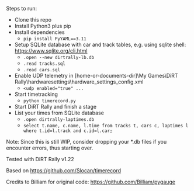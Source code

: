 Steps to run:
- Clone this repo
- Install Python3 plus pip
- Install dependencies
  - ``pip install PyYAML==3.11``
- Setup SQLite database with car and track tables, e.g. using sqlite shell: https://www.sqlite.org/cli.html
  - ``.open --new dirtrally-lb.db`` 
  - ``.read tracks.sql`` 
  - ``.read cars.sql``
- Enable UDP telemetry in [home-or-documents-dir]\My Games\DiRT Rally\hardwaresettings\hardware_settings_config.xml
  - ``<udp enabled="true" ...``
- Start timetracking
  - ``python timerecord.py``
- Start DiRT Rally and finish a stage
- List your times from SQLite database
  - ``.open dirtrally-laptimes.db``
  - ``select t.name, c.name, l.time from tracks t, cars c, laptimes l where t.id=l.track and c.id=l.car;``

Note: Since this is still WIP, consider dropping your *.db files if you encounter errors, thus starting over.  

Tested with DiRT Rally v1.22

Based on https://github.com/Slocan/timerecord

Credits to Billiam for original code:
https://github.com/Billiam/pygauge
